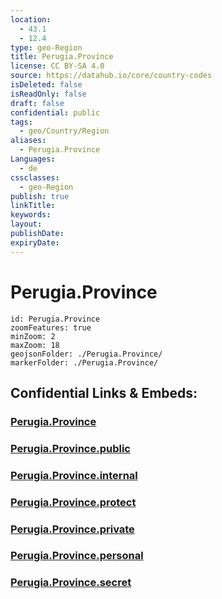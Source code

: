```yaml
---
location:
  - 43.1
  - 12.4
type: geo-Region
title: Perugia.Province
license: CC BY-SA 4.0
source: https://datahub.io/core/country-codes
isDeleted: false
isReadOnly: false
draft: false
confidential: public
tags:
  - geo/Country/Region
aliases:
  - Perugia.Province
Languages:
  - de
cssclasses:
  - geo-Region
publish: true
linkTitle:
keywords:
layout:
publishDate:
expiryDate:
---
```


# Perugia.Province

```leaflet
id: Perugia.Province
zoomFeatures: true 
minZoom: 2 
maxZoom: 18
geojsonFolder: ./Perugia.Province/
markerFolder: ./Perugia.Province/
```


## Confidential Links & Embeds: 

### [Perugia.Province](/_Standards/Earth/Continent/Europe/Europe~South/Italy/regions~Italy/Umbria/Perugia.Province.md) 

### [Perugia.Province.public](/_public/Earth/Continent/Europe/Europe~South/Italy/regions~Italy/Umbria/Perugia.Province.public.md) 

### [Perugia.Province.internal](/_internal/Earth/Continent/Europe/Europe~South/Italy/regions~Italy/Umbria/Perugia.Province.internal.md) 

### [Perugia.Province.protect](/_protect/Earth/Continent/Europe/Europe~South/Italy/regions~Italy/Umbria/Perugia.Province.protect.md) 

### [Perugia.Province.private](/_private/Earth/Continent/Europe/Europe~South/Italy/regions~Italy/Umbria/Perugia.Province.private.md) 

### [Perugia.Province.personal](/_personal/Earth/Continent/Europe/Europe~South/Italy/regions~Italy/Umbria/Perugia.Province.personal.md) 

### [Perugia.Province.secret](/_secret/Earth/Continent/Europe/Europe~South/Italy/regions~Italy/Umbria/Perugia.Province.secret.md)

